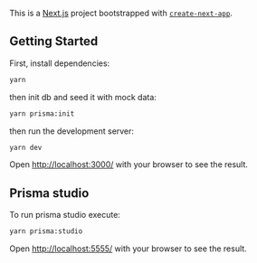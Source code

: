 This is a [Next.js](https://nextjs.org/) project bootstrapped with [`create-next-app`](https://github.com/vercel/next.js/tree/canary/packages/create-next-app).

## Getting Started

First, install dependencies:

```bash
yarn
```

then init db and seed it with mock data:

```bash
yarn prisma:init
```

then run the development server:

```bash
yarn dev
```

Open [http://localhost:3000/](http://localhost:3000/) with your browser to see the result.

## Prisma studio

To run prisma studio execute:
```bash
yarn prisma:studio
```
Open [http://localhost:5555/](http://localhost:5555/) with your browser to see the result.
